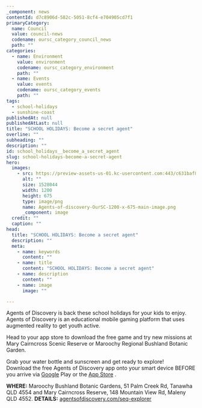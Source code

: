 ```yaml
---
_component: news
contentId: d7c8906d-582c-5051-8cf4-e704905cd7f1
primaryCategory:
  name: Council
  value: council-news
  codename: oursc_category_council_news
  path: ""
categories:
  - name: Environment
    value: environment
    codename: oursc_category_environment
    path: ""
  - name: Events
    value: events
    codename: oursc_category_events
    path: ""
tags:
  - school-holidays
  - sunshine-coast
publishedAt: null
publishedAtLast: null
title: "SCHOOL HOLIDAYS: Become a secret agent"
overline: ""
subheading: ""
description: ""
id: school_holidays__become_a_secret_agent
slug: school-holidays-become-a-secret-agent
hero:
  images:
    - src: https://preview-assets-us-01.kc-usercontent.com:443/c631baf8-1b46-001f-580c-d0001b68b4a8/4a47d7c6-44b5-4307-a4a4-ec055c39e87b/Agents-of-discovery-OurSC-1200-x-675-main-image.png
      alt: ""
      size: 1528044
      width: 1200
      height: 675
      type: image/png
      name: Agents-of-discovery-OurSC-1200-x-675-main-image.png
      _component: image
  credit: ""
  caption: ""
head:
  title: "SCHOOL HOLIDAYS: Become a secret agent"
  description: ""
  meta:
    - name: keywords
      content: ""
    - name: title
      content: "SCHOOL HOLIDAYS: Become a secret agent"
    - name: description
      content: ""
    - name: image
      image: ""

---
```

Agents of Discovery is back these school holidays for your kids to enjoy. Agents of Discovery is an educational mobile gaming platform that uses augmented reality to get youth active.

Head to your app store to download the free game and try new missions at Mary Cairncross Scenic Reserve or Maroochy Regional Bushland Botanic Garden.

Grab your water bottle and sunscreen and get ready to explore!\
Download the free Agents of Discovery app onto your smart device BEFORE you arrive via [Google](https://play.google.com/store/apps/details?id=com.mstar.aod&hl=en)
&#x20;Play or the [App Store](https://apps.apple.com/app/agents-of-discovery/id986188357)
.

**WHERE:** Maroochy Bushland Botanic Gardens, 51 Palm Creek Rd, Tanawha QLD 4554 and Mary Cairncross Reserve, 148 Mountain View Rd, Maleny QLD 4552. **DETAILS:** [agentsofdiscovery.com/seq-explorer](https://agentsofdiscovery.com/seq-explorer)
